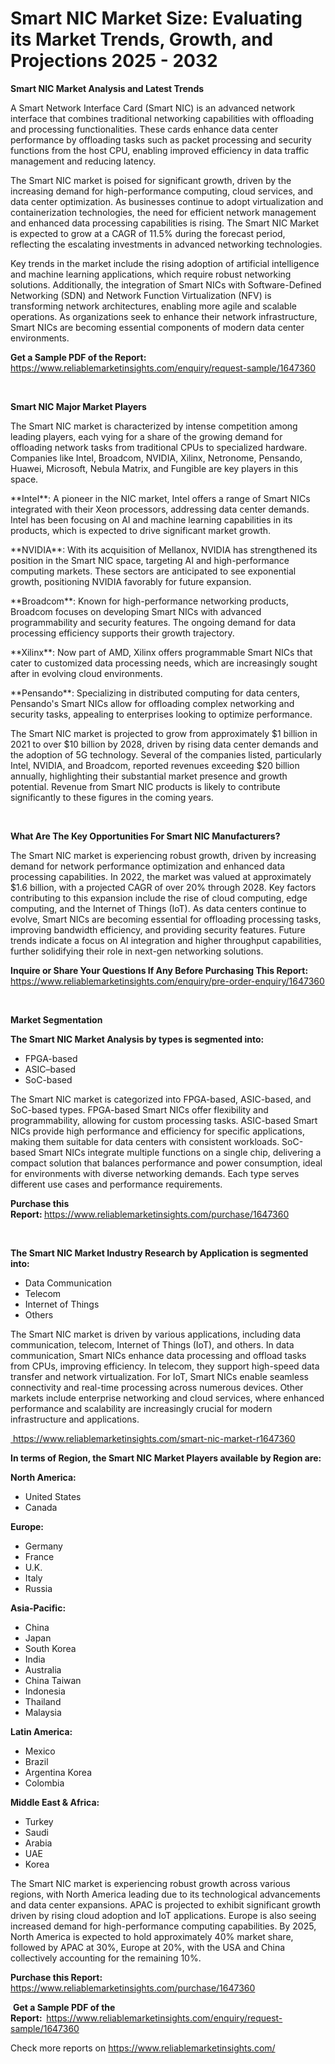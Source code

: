 <p><h1>Smart NIC Market Size: Evaluating its Market Trends, Growth, and Projections 2025 - 2032</h1></p><p><strong>Smart NIC Market Analysis and Latest Trends</strong></p>
<p><p>A Smart Network Interface Card (Smart NIC) is an advanced network interface that combines traditional networking capabilities with offloading and processing functionalities. These cards enhance data center performance by offloading tasks such as packet processing and security functions from the host CPU, enabling improved efficiency in data traffic management and reducing latency.</p><p>The Smart NIC market is poised for significant growth, driven by the increasing demand for high-performance computing, cloud services, and data center optimization. As businesses continue to adopt virtualization and containerization technologies, the need for efficient network management and enhanced data processing capabilities is rising. The Smart NIC Market is expected to grow at a CAGR of 11.5% during the forecast period, reflecting the escalating investments in advanced networking technologies.</p><p>Key trends in the market include the rising adoption of artificial intelligence and machine learning applications, which require robust networking solutions. Additionally, the integration of Smart NICs with Software-Defined Networking (SDN) and Network Function Virtualization (NFV) is transforming network architectures, enabling more agile and scalable operations. As organizations seek to enhance their network infrastructure, Smart NICs are becoming essential components of modern data center environments.</p></p>
<p><strong>Get a Sample PDF of the Report:&nbsp;</strong> <a href="https://www.reliablemarketinsights.com/enquiry/request-sample/1647360?utm_campaign=3520&utm_medium=2&utm_source=Github&utm_content=ia&utm_term=06042025&utm_id=smart-nic">https://www.reliablemarketinsights.com/enquiry/request-sample/1647360</a></p>
<p>&nbsp;</p>
<p><strong>Smart NIC Major Market Players</strong></p>
<p><p>The Smart NIC market is characterized by intense competition among leading players, each vying for a share of the growing demand for offloading network tasks from traditional CPUs to specialized hardware. Companies like Intel, Broadcom, NVIDIA, Xilinx, Netronome, Pensando, Huawei, Microsoft, Nebula Matrix, and Fungible are key players in this space.</p><p>**Intel**: A pioneer in the NIC market, Intel offers a range of Smart NICs integrated with their Xeon processors, addressing data center demands. Intel has been focusing on AI and machine learning capabilities in its products, which is expected to drive significant market growth.</p><p>**NVIDIA**: With its acquisition of Mellanox, NVIDIA has strengthened its position in the Smart NIC space, targeting AI and high-performance computing markets. These sectors are anticipated to see exponential growth, positioning NVIDIA favorably for future expansion.</p><p>**Broadcom**: Known for high-performance networking products, Broadcom focuses on developing Smart NICs with advanced programmability and security features. The ongoing demand for data processing efficiency supports their growth trajectory.</p><p>**Xilinx**: Now part of AMD, Xilinx offers programmable Smart NICs that cater to customized data processing needs, which are increasingly sought after in evolving cloud environments.</p><p>**Pensando**: Specializing in distributed computing for data centers, Pensando's Smart NICs allow for offloading complex networking and security tasks, appealing to enterprises looking to optimize performance.</p><p>The Smart NIC market is projected to grow from approximately $1 billion in 2021 to over $10 billion by 2028, driven by rising data center demands and the adoption of 5G technology. Several of the companies listed, particularly Intel, NVIDIA, and Broadcom, reported revenues exceeding $20 billion annually, highlighting their substantial market presence and growth potential. Revenue from Smart NIC products is likely to contribute significantly to these figures in the coming years.</p></p>
<p>&nbsp;</p>
<p><strong>What Are The Key Opportunities For Smart NIC Manufacturers?</strong></p>
<p><p>The Smart NIC market is experiencing robust growth, driven by increasing demand for network performance optimization and enhanced data processing capabilities. In 2022, the market was valued at approximately $1.6 billion, with a projected CAGR of over 20% through 2028. Key factors contributing to this expansion include the rise of cloud computing, edge computing, and the Internet of Things (IoT). As data centers continue to evolve, Smart NICs are becoming essential for offloading processing tasks, improving bandwidth efficiency, and providing security features. Future trends indicate a focus on AI integration and higher throughput capabilities, further solidifying their role in next-gen networking solutions.</p></p>
<p><strong>Inquire or Share Your Questions If Any Before Purchasing This Report:</strong> <a href="https://www.reliablemarketinsights.com/enquiry/pre-order-enquiry/1647360?utm_campaign=3520&utm_medium=2&utm_source=Github&utm_content=ia&utm_term=06042025&utm_id=smart-nic">https://www.reliablemarketinsights.com/enquiry/pre-order-enquiry/1647360</a></p>
<p>&nbsp;</p>
<p><strong>Market Segmentation</strong></p>
<p><strong>The Smart NIC Market Analysis by types is segmented into:</strong></p>
<p><ul><li>FPGA-based</li><li>ASIC–based</li><li>SoC-based</li></ul></p>
<p><p>The Smart NIC market is categorized into FPGA-based, ASIC-based, and SoC-based types. FPGA-based Smart NICs offer flexibility and programmability, allowing for custom processing tasks. ASIC-based Smart NICs provide high performance and efficiency for specific applications, making them suitable for data centers with consistent workloads. SoC-based Smart NICs integrate multiple functions on a single chip, delivering a compact solution that balances performance and power consumption, ideal for environments with diverse networking demands. Each type serves different use cases and performance requirements.</p></p>
<p><strong>Purchase this Report:&nbsp;</strong><a href="https://www.reliablemarketinsights.com/purchase/1647360?utm_campaign=3520&utm_medium=2&utm_source=Github&utm_content=ia&utm_term=06042025&utm_id=smart-nic">https://www.reliablemarketinsights.com/purchase/1647360</a></p>
<p>&nbsp;</p>
<p><strong>The Smart NIC Market Industry Research by Application is segmented into:</strong></p>
<p><ul><li>Data Communication</li><li>Telecom</li><li>Internet of Things</li><li>Others</li></ul></p>
<p><p>The Smart NIC market is driven by various applications, including data communication, telecom, Internet of Things (IoT), and others. In data communication, Smart NICs enhance data processing and offload tasks from CPUs, improving efficiency. In telecom, they support high-speed data transfer and network virtualization. For IoT, Smart NICs enable seamless connectivity and real-time processing across numerous devices. Other markets include enterprise networking and cloud services, where enhanced performance and scalability are increasingly crucial for modern infrastructure and applications.</p></p>
<p><a href="https://www.reliablemarketinsights.com/smart-nic-market-r1647360?utm_campaign=3520&utm_medium=2&utm_source=Github&utm_content=ia&utm_term=06042025&utm_id=smart-nic">&nbsp;https://www.reliablemarketinsights.com/smart-nic-market-r1647360</a></p>
<p><strong>In terms of Region, the Smart NIC Market Players available by Region are:</strong></p>
<p>
    <p> <strong> North America: </strong>
        <ul>
            <li>United States</li>
            <li>Canada</li>
        </ul>
        </p> 
    <p> <strong> Europe: </strong>
        <ul>
            <li>Germany</li>
            <li>France</li>
            <li>U.K.</li>
            <li>Italy</li>
            <li>Russia</li>
        </ul>
        </p> 
    <p> <strong> Asia-Pacific: </strong>
        <ul>
            <li>China</li>
            <li>Japan</li>
            <li>South Korea</li>
            <li>India</li>
            <li>Australia</li>
            <li>China Taiwan</li>
            <li>Indonesia</li>
            <li>Thailand</li>
            <li>Malaysia</li>
        </ul>
        </p> 
    <p> <strong> Latin America: </strong>
        <ul>
            <li>Mexico</li>
            <li>Brazil</li>
            <li>Argentina Korea</li>
            <li>Colombia</li>
        </ul>
        </p> 
    <p> <strong> Middle East & Africa: </strong>
        <ul>
            <li>Turkey</li>
            <li>Saudi</li>
            <li>Arabia</li>
            <li>UAE</li>
            <li>Korea</li>
        </ul>
    </p>
    </p>
<p><p>The Smart NIC market is experiencing robust growth across various regions, with North America leading due to its technological advancements and data center expansions. APAC is projected to exhibit significant growth driven by rising cloud adoption and IoT applications. Europe is also seeing increased demand for high-performance computing capabilities. By 2025, North America is expected to hold approximately 40% market share, followed by APAC at 30%, Europe at 20%, with the USA and China collectively accounting for the remaining 10%.</p></p>
<p><strong>Purchase this Report: </strong><a href="https://www.reliablemarketinsights.com/purchase/1647360?utm_campaign=3520&utm_medium=2&utm_source=Github&utm_content=ia&utm_term=06042025&utm_id=smart-nic">https://www.reliablemarketinsights.com/purchase/1647360</a></p>
<p>&nbsp;<strong>Get a Sample PDF of the Report:&nbsp;&nbsp;</strong><a href="https://www.reliablemarketinsights.com/enquiry/request-sample/1647360?utm_campaign=3520&utm_medium=2&utm_source=Github&utm_content=ia&utm_term=06042025&utm_id=smart-nic">https://www.reliablemarketinsights.com/enquiry/request-sample/1647360</a></p>
<p><strong></strong></p>
<p>Check more reports on <a href="https://www.reliablemarketinsights.com/?utm_campaign=3520&utm_medium=2&utm_source=Github&utm_content=ia&utm_term=06042025&utm_id=smart-nic">https://www.reliablemarketinsights.com/</a></p>